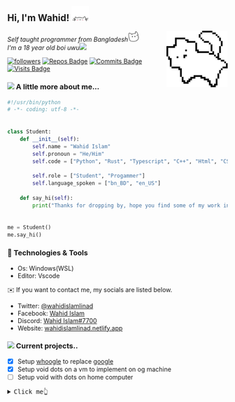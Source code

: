 <h2> Hi, I'm Wahid! <img src="assets/bouncecat.gif" width="40"></h2>
<a href="https://youtu.be/Vg3I4Ut9uXE"><img align='right' src="assets/cat.png" width="140"></a>
<p><em>Self taught programmer from Bangladesh<img src="assets/happycat.gif" width="25"></br>I'm a 18 year old boi uwu<img src="https://media.giphy.com/media/WUlplcMpOCEmTGBtBW/giphy.gif" width="30"> 
</em></p>

[![followers](https://img.shields.io/github/followers/wahidislamlinad?style=flat&logo=Aiqfome&labelColor=000000&color=CECDCB&logoColor=CECDCB)](https://github.com/WahidIslamLinad?tab=followers)
[![Repos Badge](https://badges.pufler.dev/repos/wahidislamlinad?style=flat&logo=byte&labelColor=000000&color=CECDCB&logoColor=CECDCB)](https://github.com/WahidIslamLinad?tab=repositories)
[![Commits Badge](https://badges.pufler.dev/commits/monthly/wahidislamlinad?style=flat&logo=ApacheKafka&labelColor=000000&color=CECDCB&logoColor=CECDCB)](https://youtu.be/Vg3I4Ut9uXE)
[![Visits Badge](https://badges.pufler.dev/visits/wahidislamlinad/wahidislamlinad?style=flat&logo=Bilibili&labelColor=000000&color=CECDCB&logoColor=CECDCB)](https://youtu.be/Vg3I4Ut9uXE)


### <img src="https://media.giphy.com/media/VgCDAzcKvsR6OM0uWg/giphy.gif" width="50"> A little more about me...  
```python
#!/usr/bin/python
# -*- coding: utf-8 -*-


class Student:
    def __init__(self):
        self.name = "Wahid Islam"
        self.pronoun = "He/Him"
        self.code = ["Python", "Rust", "Typescript", "C++", "Html", "CSS"]
        
        self.role = ["Student", "Progammer"]
        self.language_spoken = ["bn_BD", "en_US"]

    def say_hi(self):
        print("Thanks for dropping by, hope you find some of my work interesting.")


me = Student()
me.say_hi()
```


### 🔧 Technologies & Tools

- Os: Windows(WSL)
- Editor: Vscode

<!-- ### <image src="https://cdn.discordapp.com/emojis/915947633250537512.png?size=300" width="24"> Activities

[![spotify-github-profile](https://spotify-github-profile.vercel.app/api/view?uid=9wnylnys5ewok6a145o5mjml9&cover_image=true&theme=natemoo-re&bar_color=53b14f&bar_color_cover=true)](https://spotify-github-profile.vercel.app/api/view?uid=9wnylnys5ewok6a145o5mjml9&redirect=true)

<!-- [![spotify-github-profile](https://spotify-github-profile.vercel.app/api/view?uid=9wnylnys5ewok6a145o5mjml9&cover_image=true&theme=novatorem&bar_color_cover=true&bar_color=53b14f)](https://spotify-github-profile.vercel.app/api/view?uid=9wnylnys5ewok6a145o5mjml9&redirect=true) -->

:envelope: If you want to contact me, my socials are listed below.

* Twitter: [@wahidislamlinad](https://twitter.com/wahidislamlinad)
* Facebook: [Wahid Islam](https://facebook.com/wahidislamlinad)
* Discord: [Wahid Islam#7700](https://discordapp.com/users/697797379583115315/)
* Website: [wahidislamlinad.netlify.app](https://wahidislamlinad.netlify.app)

### <img src="https://github.githubassets.com/images/mona-loading-dark.gif" width="30"> Current projects..
- [x] Setup [whoogle](https://github.com/benbusby/whoogle-search) to replace [google](https://yetanothersearch.herokuapp.com/)
- [x] Setup void dots on a vm to implement on og machine
- [ ] Setup void with dots on home computer

<details>
<summary><samp>Click me👆</samp></summary>
<br>

> All projects are currently not **<i>properly</i> maintained** as I've left home for college.
> I'll still work on my projects whenever I visit my parents & also will be active with github via my android otherwise😺

</details>
